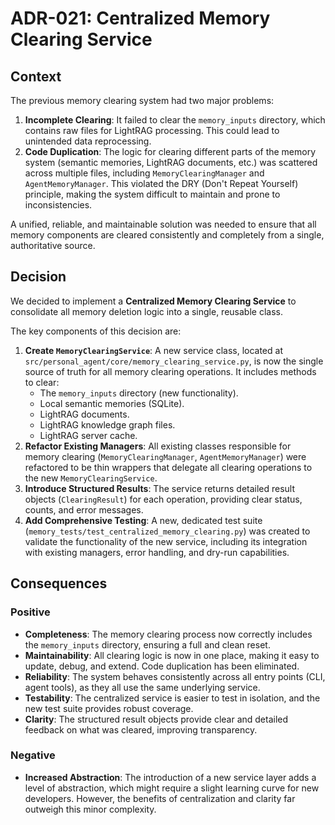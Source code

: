 # ADR-021: Centralized Memory Clearing Service

## Context

The previous memory clearing system had two major problems:
1.  **Incomplete Clearing**: It failed to clear the `memory_inputs` directory, which contains raw files for LightRAG processing. This could lead to unintended data reprocessing.
2.  **Code Duplication**: The logic for clearing different parts of the memory system (semantic memories, LightRAG documents, etc.) was scattered across multiple files, including `MemoryClearingManager` and `AgentMemoryManager`. This violated the DRY (Don't Repeat Yourself) principle, making the system difficult to maintain and prone to inconsistencies.

A unified, reliable, and maintainable solution was needed to ensure that all memory components are cleared consistently and completely from a single, authoritative source.

## Decision

We decided to implement a **Centralized Memory Clearing Service** to consolidate all memory deletion logic into a single, reusable class.

The key components of this decision are:
1.  **Create `MemoryClearingService`**: A new service class, located at `src/personal_agent/core/memory_clearing_service.py`, is now the single source of truth for all memory clearing operations. It includes methods to clear:
    - The `memory_inputs` directory (new functionality).
    - Local semantic memories (SQLite).
    - LightRAG documents.
    - LightRAG knowledge graph files.
    - LightRAG server cache.
2.  **Refactor Existing Managers**: All existing classes responsible for memory clearing (`MemoryClearingManager`, `AgentMemoryManager`) were refactored to be thin wrappers that delegate all clearing operations to the new `MemoryClearingService`.
3.  **Introduce Structured Results**: The service returns detailed result objects (`ClearingResult`) for each operation, providing clear status, counts, and error messages.
4.  **Add Comprehensive Testing**: A new, dedicated test suite (`memory_tests/test_centralized_memory_clearing.py`) was created to validate the functionality of the new service, including its integration with existing managers, error handling, and dry-run capabilities.

## Consequences

### Positive
- **Completeness**: The memory clearing process now correctly includes the `memory_inputs` directory, ensuring a full and clean reset.
- **Maintainability**: All clearing logic is now in one place, making it easy to update, debug, and extend. Code duplication has been eliminated.
- **Reliability**: The system behaves consistently across all entry points (CLI, agent tools), as they all use the same underlying service.
- **Testability**: The centralized service is easier to test in isolation, and the new test suite provides robust coverage.
- **Clarity**: The structured result objects provide clear and detailed feedback on what was cleared, improving transparency.

### Negative
- **Increased Abstraction**: The introduction of a new service layer adds a level of abstraction, which might require a slight learning curve for new developers. However, the benefits of centralization and clarity far outweigh this minor complexity.
